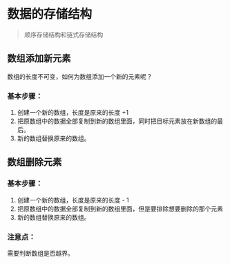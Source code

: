 # 数据的存储结构

> 顺序存储结构和链式存储结构

## 数组添加新元素

数组的长度不可变，如何为数组添加一个新的元素呢？

### 基本步骤：

1. 创建一个新的数组，长度是原来的长度 +1
2. 把原数组中的数据全部复制到新的数组里面，同时把目标元素放在新数组的最后。
3. 新的数组替换原来的数组。

## 数组删除元素

### 基本步骤：

1. 创建一个新的数组，长度是原来的长度 - 1
2. 把原数组中的数据全部复制到新的数组里面，但是要排除想要删除的那个元素
3. 新的数组替换原来的数组。

### 注意点：

需要判断数组是否越界。




